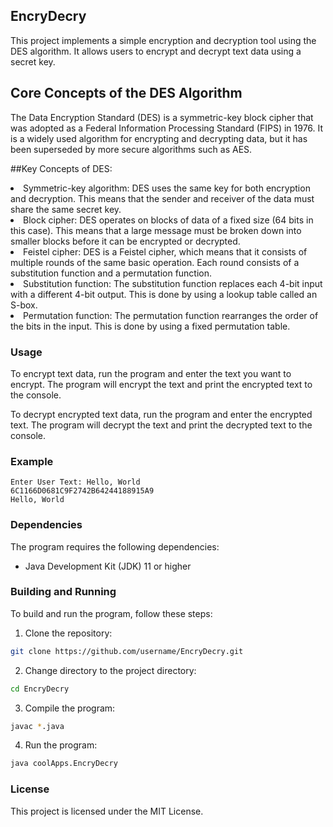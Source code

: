 ## EncryDecry

This project implements a simple encryption and decryption tool using the DES algorithm. It allows users to encrypt and decrypt text data using a secret key.

## Core Concepts of the DES Algorithm
The Data Encryption Standard (DES) is a symmetric-key block cipher that was adopted as a Federal Information Processing Standard (FIPS) in 1976. It is a widely used algorithm for encrypting and decrypting data, but it has been superseded by more secure algorithms such as AES.

##Key Concepts of DES:

<li>Symmetric-key algorithm: DES uses the same key for both encryption and decryption. This means that the sender and receiver of the data must share the same secret key.</li>

<li>Block cipher: DES operates on blocks of data of a fixed size (64 bits in this case). This means that a large message must be broken down into smaller blocks before it can be encrypted or decrypted.</li>

<li>Feistel cipher: DES is a Feistel cipher, which means that it consists of multiple rounds of the same basic operation. Each round consists of a substitution function and a permutation function.</li>

<li>Substitution function: The substitution function replaces each 4-bit input with a different 4-bit output. This is done by using a lookup table called an S-box.</li>

<li>Permutation function: The permutation function rearranges the order of the bits in the input. This is done by using a fixed permutation table.</li>

### Usage

To encrypt text data, run the program and enter the text you want to encrypt. The program will encrypt the text and print the encrypted text to the console.

To decrypt encrypted text data, run the program and enter the encrypted text. The program will decrypt the text and print the decrypted text to the console.

### Example

```
Enter User Text: Hello, World
6C1166D0681C9F2742B64244188915A9
Hello, World
```

### Dependencies

The program requires the following dependencies:

* Java Development Kit (JDK) 11 or higher

### Building and Running

To build and run the program, follow these steps:

1. Clone the repository:

```bash
git clone https://github.com/username/EncryDecry.git
```

2. Change directory to the project directory:

```bash
cd EncryDecry
```

3. Compile the program:

```bash
javac *.java
```

4. Run the program:

```bash
java coolApps.EncryDecry
```

### License

This project is licensed under the MIT License.
